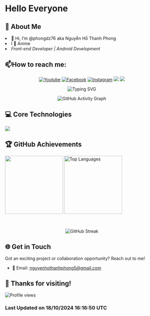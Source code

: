 <h1>Hello Everyone</h1>

  ## 🚀 About Me
 <li>👋 Hi, I’m @phongdz76 aka Nguyễn Hồ Thanh Phong</li>
 <li> I 💖 Anime</li>
 <li><em>Front-end Developer | Android Development</em></li>
 
 ## 📫How to reach me: 
 <p align="center">
  <a href="https://www.youtube.com/@PhongNguyen-ch9hv"><img src="https://img.shields.io/badge/-Youtube-FF0000?style=for-the-badge&logo=youtube&logoColor=white" alt="Youtube"></a>
  <a href="https://www.facebook.com/profile.php?id=100058767700619&mibextid=LQQJ4d"><img src="https://img.shields.io/badge/-Facebook-1877F2?style=for-the-badge&logo=facebook&logoColor=white" alt="Facebook"></a>
  <a href="https://www.instagram.com/__tphong7684/" target="_blank"><img src="https://img.shields.io/badge/Instagram-E4405F?style=for-the-badge&logo=instagram&logoColor=white" alt="Instagram"></a>
  <a href="https://github.com/phongdz76/Portfolio" target="_blank"><img src="https://img.shields.io/badge/🐉 Portfolio-f4d8dc?style=for-the-badge&logoColor=white"></a>
  <a href="https://discord.gg/xtp2QvQX"><img src="https://img.shields.io/badge/Discord-7289DA?style=for-the-badge&logo=discord&logoColor=white"></a>
</p>

<p align="center">
  <img src="https://readme-typing-svg.herokuapp.com?font=Fira+Code&pause=1000&color=f4d8dc&center=true&vCenter=true&width=435&lines=Front-end+Developer;Android+Development" alt="Typing SVG" />
</p>

<p align="center">
  <img src="https://github-readme-activity-graph.vercel.app/graph?username=phongdz76&theme=nightowl" alt="GitHub Activity Graph" />
</p>


## 💻 Core Technologies
<p align="left">
  <a href="https://skillicons.dev">
    <img src="https://skillicons.dev/icons?i=visualstudio,vscode,github,figma,firebase,cs,bootstrap,java,js,html,css" />
  </a>
</p>


## 🏆 GitHub Achievements
<div>
    <img height="190em" align="center" src="https://github-readme-stats.vercel.app/api?username=phongdz76&show_icons=true&theme=nightowl" />
    <img height="190em" align="center" src="https://github-readme-stats.vercel.app/api/top-langs/?username=phongdz76&layout=compact&theme=nightowl" alt="Top Languages">
</div>
<br></br>
<p align="center">
  <img src="https://github-readme-streak-stats.herokuapp.com/?user=phongdz76&theme=nightowl" alt="GitHub Streak">
</p>

## 🌐 Get in Touch

Got an exciting project or collaboration opportunity? Reach out to me!

- 📧 Email: nguyenhothanhphong5@gmail.com

## 🎉 Thanks for visiting!
  <img src="https://komarev.com/ghpvc/?username=phongdz76&color=f4d8dc" alt="Profile views">
</p>

<h3>Last Updated on 18/10/2024 16:16:50 UTC</h3>
<!---
phongdz76/phongdz76 is a ✨ special ✨ repository because its `README.md` (this file) appears on your GitHub profile.
You can click the Preview link to take a look at your changes.
--->
